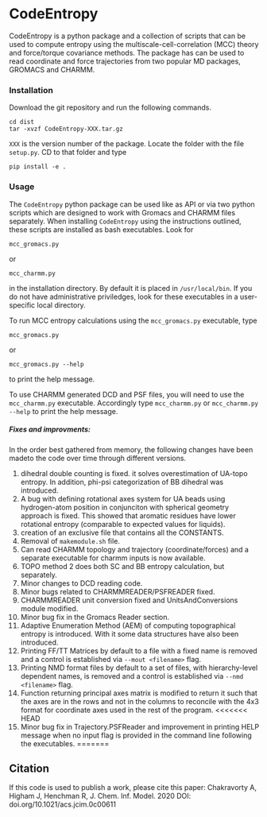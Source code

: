 # CodeEntropy

CodeEntropy is a python package and a collection of scripts 
that can be used to compute entropy using the multiscale-cell-correlation (MCC) 
theory and force/torque covariance methods. 
The package has can be used to read coordinate and force trajectories from 
two popular MD packages, GROMACS and CHARMM. 

### Installation
Download the git repository and run the following commands.
```
cd dist
tar -xvzf CodeEntropy-XXX.tar.gz
```

`XXX` is the version number of the package. Locate the folder with the file `setup.py`. CD to that folder and type
```
pip install -e .
```

### Usage
The ```CodeEntropy``` python package can be used like as API or via two python scripts which are designed to work with Gromacs and CHARMM files separately. When installing ```CodeEntropy``` using the instructions outlined, these scripts are installed as bash executables. Look for
```
mcc_gromacs.py
```
or
```
mcc_charmm.py
```
in the installation directory. By default it is placed in ```/usr/local/bin```. If you do not have administrative priviledges, look for these executables in a user-specific local directory.

To run MCC entropy calculations using the `mcc_gromacs.py` executable, type
```
mcc_gromacs.py 
```
or 
```
mcc_gromacs.py --help
```
to print the help message.

To use CHARMM generated DCD and PSF files, you will need to use the `mcc_charmm.py` executable. Accordingly type `mcc_charmm.py` or `mcc_charmm.py --help` to print the help message.

##### Fixes and improvments:
In the order best gathered from memory, the following changes have been madeto the code over time through different versions.
1. dihedral double counting is fixed. it solves overestimation of UA-topo entropy. In addition, phi-psi categorization of BB dihedral was introduced.
2. A bug with defining rotational axes system for UA beads using hydrogen-atom position in conjunciton with spherical geometry approach is fixed. This showed that aromatic residues have lower rotational entropy (comparable to expected values for liquids).
3. creation of an exclusive file that contains all the CONSTANTS.
4. Removal of `makemodule.sh` file.
5. Can read CHARMM topology and trajectory (coordinate/forces) and a separate executable for charmm inputs is now available.
6. TOPO method 2 does both SC and BB entropy calculation, but separately.
7. Minor changes to DCD reading code.
8. Minor bugs related to CHARMMREADER/PSFREADER fixed.
9. CHARMMREADER unit conversion fixed and UnitsAndConversions module modified.
10. Minor bug fix in the Gromacs Reader section.
11. Adaptive Enumeration Method (AEM) of computing topographical entropy is introduced. With it some data structures have also been introduced.
12. Printing FF/TT Matrices by default to a file with a fixed name is removed and a control is established via ```--mout <filename>``` flag.
13. Printing NMD format files by default to a set of files, with hierarchy-level dependent names, is removed and a control is established via ```--nmd <filename>``` flag. 
14. Function returning principal axes matrix is modified to return it such that the axes are in the rows and not in the columns to reconcile with the 4x3 format for coordinate axes used in the rest of the program.
<<<<<<< HEAD
15. Minor bug fix in Trajectory.PSFReader and improvement in printing HELP message when no input flag is provided in the command line following the executables.
=======

## Citation
If this code is used to publish a work, please cite this paper:
Chakravorty A, Higham J, Henchman R, J. Chem. Inf. Model. 2020
DOI: doi.org/10.1021/acs.jcim.0c00611
